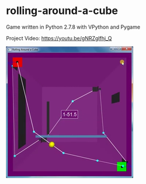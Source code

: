 # rolling-around-a-cube
Game written in Python 2.7.8 with VPython and Pygame

Project Video: https://youtu.be/gNRZglfhj_Q

![Alt text](screenshot.jpg "Screenshot")
